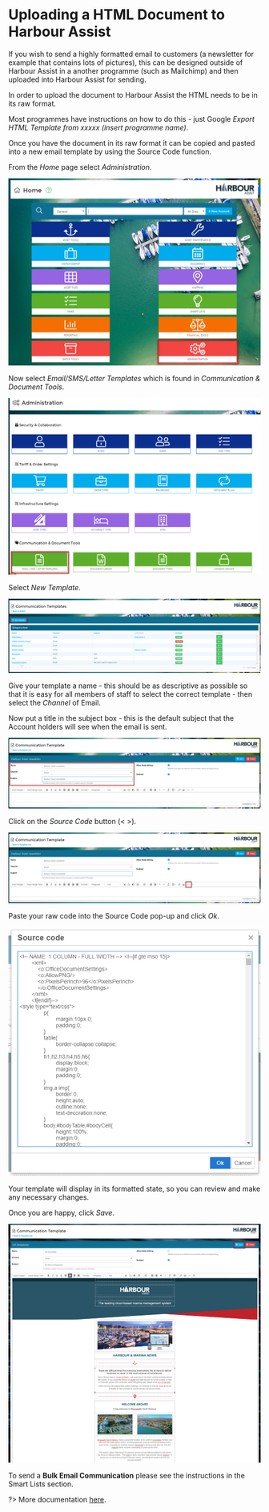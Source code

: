 # Uploading a HTML Document to Harbour Assist

If you wish to send a highly formatted email to customers (a newsletter for example that contains lots of pictures), this can be designed outside of Harbour Assist in a another programme (such as Mailchimp) and then uploaded into Harbour Assist for sending.

In order to upload the document to Harbour Assist the HTML needs to be in its raw format.

Most programmes have instructions on how to do this - just Google *Export HTML Template from xxxxx (insert programme name)*.

Once you have the document in its raw format it can be copied and pasted into a new email template by using the Source Code function.

From the *Home* page select *Administration*.

![image-20200304172928268](image-20200304172928268.png)

Now select *Email/SMS/Letter Templates* which is found in *Communication & Document Tools*.

![image-20200304173036967](image-20200304173036967.png)

Select *New Template*.

![image-20200304173208881](image-20200304173208881.png)

Give your template a name - this should be as descriptive as possible so that it is easy for all members of staff to select the correct template - then select the *Channel* of Email.

Now put a title in the subject box - this is the default subject that the Account holders will see when the email is sent.

![image-20200703160650850](image-20200703160650850.png)

Click on the *Source Code* button (< >).

![image-20200703161152731](image-20200703161152731.png)

Paste your raw code into the Source Code pop-up and click *Ok*.

![image-20200703161346480](image-20200703161346480.png)

Your template will display in its formatted state, so you can review and make any necessary changes.

Once you are happy, click *Save*.

![image-20200703161752031](image-20200703161752031.png)

To send a **Bulk Email Communication** please see the instructions in the Smart Lists section. 

?> More documentation [here](smartlists/bulkemail.md).